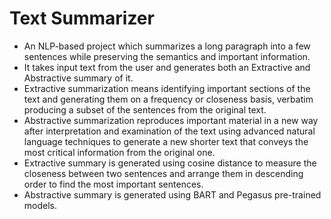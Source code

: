 # Text Summarizer 
* An NLP-based project which summarizes a long paragraph into a few sentences while preserving the semantics and important information.
* It takes input text from the user and generates both an Extractive and Abstractive summary of it.
* Extractive summarization means identifying important sections of the text and generating them on a frequency or closeness basis, verbatim producing a subset of the sentences from the original text.
* Abstractive summarization reproduces important material in a new way after interpretation and examination of the text using advanced natural language techniques to generate a new shorter text that conveys the most critical information from the original one.
* Extractive summary is generated using cosine distance to measure the closeness between two sentences and arrange them in descending order to find the most important sentences.
* Abstractive summary is generated using BART and Pegasus pre-trained models.
